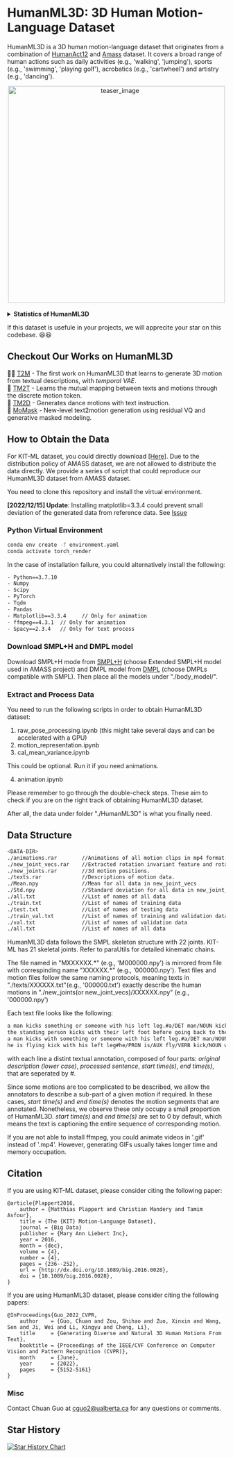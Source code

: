 # <b>HumanML3D: 3D Human Motion-Language Dataset</b>
<!-- ![tesear_image](./HumanML3D/dataset_showcase.png) -->
HumanML3D is a 3D human motion-language dataset that originates from a combination of [HumanAct12](https://github.com/EricGuo5513/action-to-motion) and [Amass](https://github.com/EricGuo5513/action-to-motion) dataset. It covers a broad range of human actions such as daily activities (e.g., 'walking', 'jumping'), sports (e.g., 'swimming', 'playing golf'), acrobatics (e.g., 'cartwheel') and artistry (e.g., 'dancing'). 

<div  align="center">    
  <img src="./dataset_showcase.png"  height = "500" alt="teaser_image" align=center />
</div>

<br>
<details> 
  
  **<summary>Statistics of HumanML3D</summary>**
  
### :bar_chart: Statistics
Each motion clip in HumanML3D comes with 3-4 single sentence descriptions annotated on Amazon Mechanical Turk. Motions are downsampled into 20 fps, with each clip lasting from 2 to 10 seconds. 

Overall, HumanML3D dataset consists of **14,616** motions and **44,970** descriptions composed by **5,371** distinct words. The total length of motions amounts to **28.59** hours. The average motion length is **7.1** seconds, while average description length is **12** words.


### :chart_with_upwards_trend: Data augmentation

We double the size of HumanML3D dataset by mirroring all motions and properly replacing certain keywords in the descriptions (e.g., 'left'->'right', 'clockwise'->'counterclockwise'). 

### KIT-ML Dataset

[KIT Motion-Language Dataset](https://motion-annotation.humanoids.kit.edu/dataset/) (KIT-ML) is also a related dataset that contains 3,911 motions and 6,278 descriptions. We processed KIT-ML dataset following the same procedures of HumanML3D dataset, and provide the access in this repository. However, if you would like to use KIT-ML dataset, please remember to cite the original paper.
</details>

If this dataset is usefule in your projects, we will apprecite your star on this codebase. 😆😆
## Checkout Our Works on HumanML3D
:ok_woman: [T2M](https://ericguo5513.github.io/text-to-motion) - The first work on HumanML3D that learns to generate 3D motion from textual descriptions, with *temporal VAE*.  
:running: [TM2T](https://ericguo5513.github.io/TM2T) - Learns the mutual mapping between texts and motions through the discrete motion token.  
:dancer: [TM2D](https://garfield-kh.github.io/TM2D/) - Generates dance motions with text instruction.  
:honeybee: [MoMask](https://ericguo5513.github.io/momask/) - New-level text2motion generation using residual VQ and generative masked modeling.

## How to Obtain the Data
For KIT-ML dataset, you could directly download [[Here]](https://drive.google.com/drive/folders/1D3bf2G2o4Hv-Ale26YW18r1Wrh7oIAwK?usp=sharing). Due to the distribution policy of AMASS dataset, we are not allowed to distribute the data directly. We provide a series of script that could reproduce our HumanML3D dataset from AMASS dataset. 

You need to clone this repository and install the virtual environment.

<!-- ### [2021/01/12] Updates: add evaluation related files & scripts   -->

**[2022/12/15] Update**: Installing matplotlib=3.3.4 could prevent small deviation of the generated data from reference data. See [Issue](https://github.com/EricGuo5513/HumanML3D/issues/21#issue-1498109924)


### Python Virtual Environment
```sh
conda env create -f environment.yaml
conda activate torch_render
```

In the case of installation failure, you could alternatively install the following:
```sh
- Python==3.7.10
- Numpy          
- Scipy          
- PyTorch        
- Tqdm 
- Pandas
- Matplotlib==3.3.4     // Only for animation
- ffmpeg==4.3.1  // Only for animation
- Spacy==2.3.4   // Only for text process
```

<!-- Download [HumanML3D](https://drive.google.com/drive/folders/1OZrTlAGRvLjXhXwnRiOC-oxYry1vf-Uu?usp=sharing) dataset. -->

### Download SMPL+H and DMPL model

Download SMPL+H mode from [SMPL+H](https://mano.is.tue.mpg.de/download.php) (choose Extended SMPL+H model used in AMASS project) and DMPL model from [DMPL](https://smpl.is.tue.mpg.de/download.php) (choose DMPLs compatible with SMPL). Then place all the models under "./body_model/".

### Extract and Process Data

You need to run the following scripts in order to obtain HumanML3D dataset:

1. raw_pose_processing.ipynb (this might take several days and can be accelerated with a GPU)
2. motion_representation.ipynb
3. cal_mean_variance.ipynb

This could be optional. Run it if you need animations. 

4. animation.ipynb

Please remember to go through the double-check steps. These aim to check if you are on the right track of obtaining HumanML3D dataset.

After all, the data under folder "./HumanML3D" is what you finally need.

## Data Structure
```sh
<DATA-DIR>
./animations.rar        //Animations of all motion clips in mp4 format.
./new_joint_vecs.rar    //Extracted rotation invariant feature and rotation features vectors from 3d motion positions.
./new_joints.rar        //3d motion positions.
./texts.rar             //Descriptions of motion data.
./Mean.npy              //Mean for all data in new_joint_vecs
./Std.npy               //Standard deviation for all data in new_joint_vecs
./all.txt               //List of names of all data
./train.txt             //List of names of training data
./test.txt              //List of names of testing data
./train_val.txt         //List of names of training and validation data
./val.txt               //List of names of validation data
./all.txt               //List of names of all data
```
HumanML3D data follows the SMPL skeleton structure with 22 joints. KIT-ML has 21 skeletal joints. Refer to paraUtils for detailed kinematic chains.

The file named in "MXXXXXX.\*" (e.g., 'M000000.npy') is mirrored from file with correspinding name "XXXXXX.\*" (e.g., '000000.npy'). Text files and motion files follow the same naming protocols, meaning texts in "./texts/XXXXXX.txt"(e.g., '000000.txt') exactly describe the human motions in "./new_joints(or new_joint_vecs)/XXXXXX.npy" (e.g., '000000.npy')

Each text file looks like the following:
```sh
a man kicks something or someone with his left leg.#a/DET man/NOUN kick/VERB something/PRON or/CCONJ someone/PRON with/ADP his/DET left/ADJ leg/NOUN#0.0#0.0
the standing person kicks with their left foot before going back to their original stance.#the/DET stand/VERB person/NOUN kick/VERB with/ADP their/DET left/ADJ foot/NOUN before/ADP go/VERB back/ADV to/ADP their/DET original/ADJ stance/NOUN#0.0#0.0
a man kicks with something or someone with his left leg.#a/DET man/NOUN kick/VERB with/ADP something/PRON or/CCONJ someone/PRON with/ADP his/DET left/ADJ leg/NOUN#0.0#0.0
he is flying kick with his left leg#he/PRON is/AUX fly/VERB kick/NOUN with/ADP his/DET left/ADJ leg/NOUN#0.0#0.0
```
with each line a distint textual annotation, composed of four parts: *original description (lower case)*, *processed sentence*, *start time(s)*, *end time(s)*, that are seperated by *#*.

Since some motions are too complicated to be described, we allow the annotators to describe a sub-part of a given motion if required. In these cases, *start time(s)* and *end time(s)* denotes the motion segments that are annotated. Nonetheless, we observe these only occupy a small proportion of HumanML3D. *start time(s)* and *end time(s)* are set to 0 by default, which means the text is captioning the entire sequence of corresponding motion. 

If you are not able to install ffmpeg, you could animate videos in '.gif' instead of '.mp4'. However, generating GIFs usually takes longer time and memory occupation.

## Citation

If you are using KIT-ML dataset, please consider citing the following paper:
```
@article{Plappert2016,
    author = {Matthias Plappert and Christian Mandery and Tamim Asfour},
    title = {The {KIT} Motion-Language Dataset},
    journal = {Big Data}
    publisher = {Mary Ann Liebert Inc},
    year = 2016,
    month = {dec},
    volume = {4},
    number = {4},
    pages = {236--252},
    url = {http://dx.doi.org/10.1089/big.2016.0028},
    doi = {10.1089/big.2016.0028},
}
```

If you are using HumanML3D dataset, please consider citing the following papers:
```
@InProceedings{Guo_2022_CVPR,
    author    = {Guo, Chuan and Zou, Shihao and Zuo, Xinxin and Wang, Sen and Ji, Wei and Li, Xingyu and Cheng, Li},
    title     = {Generating Diverse and Natural 3D Human Motions From Text},
    booktitle = {Proceedings of the IEEE/CVF Conference on Computer Vision and Pattern Recognition (CVPR)},
    month     = {June},
    year      = {2022},
    pages     = {5152-5161}
}
```

### Misc
 Contact Chuan Guo at cguo2@ualberta.ca for any questions or comments.

## Star History

[![Star History Chart](https://api.star-history.com/svg?repos=EricGuo5513/HumanML3D&type=Date)](https://star-history.com/#EricGuo5513/HumanML3D&Date)
